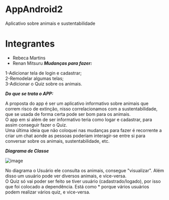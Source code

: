 # AppAndroid2
Aplicativo sobre animais e sustentabilidade    
# Integrantes
- Rebeca Martins
- Renan Mitsuru 
***_Mudanças para fazer_:***   

1-Adicionar tela de login e cadastrar;   
2-Remodelar algumas telas;    
3-Adicionar o Quiz sobre os animais.    

***_Do que se trata o APP_:***    

A proposta do app é ser um aplicativo informativo sobre animais que correm risco de extinção, nisso correlacionamos com a sustentabilidade, que se usada de forma certa pode ser bom para os animais.    
O app em si além de ser informativo teria como logar e cadastrar, para assim conseguir fazer o Quiz.    
Uma última ideia que não coloquei nas mudanças para fazer é recorrente a criar um chat aonde as pessoas poderiam interagir-se entre si para conversar sobre os animais, sustentabilidade, etc.

***_Diagrama de Classe_***        

![image](https://github.com/MoisesdosSantosCruz/AppAndroid2/assets/127457010/e66c1744-a3a6-4323-8e87-63c663cc2ed7)



No diagrama o Usuário ele consulta os animais, consegue "visualizar". Além disso um usuário pode ver diversos animais, e vice-versa.      
O Quiz só vai poder ser feito se tiver usuário (cadastrado/logado), por isso que foi colocado a dependência. Está como * porque vários usuários podem realizar vários quiz, e vice-versa.
